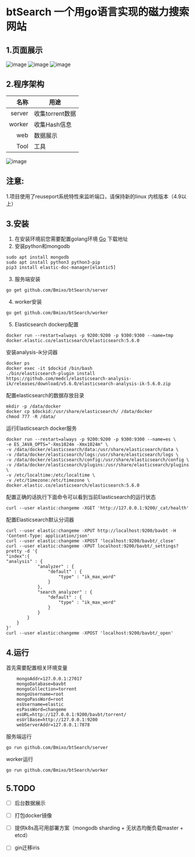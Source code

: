 # btSearch 一个用go语言实现的磁力搜索网站

## 1.页面展示

![image](https://raw.githubusercontent.com/Bmixo/btSearch/master/example/index_old.png)
![image](https://raw.githubusercontent.com/Bmixo/btSearch/master/example/index.PNG)
![image](https://raw.githubusercontent.com/Bmixo/btSearch/master/example/detail.PNG)

## 2.程序架构

名称   |  用途
|------------:|-----------
server |  收集torrent数据
worker | 收集Hash信息
web    |  数据展示
Tool   | 工具

![image](https://raw.githubusercontent.com/Bmixo/btSearch/master/example/framework.png)

## 注意:

1.项目使用了reuseport系统特性来监听端口，请保持新的linux 内核版本（4.9以上）

## 3.安装

1. 在安装环境前您需要配置golang环境  [Go](https://golang.org/) 下载地址
2. 安装python和mongodb

```
sudo apt install mongodb
sudo apt install python3 python3-pip
pip3 install elastic-doc-manager[elastic5]
```

3. 服务端安装

```
go get github.com/Bmixo/btSearch/server

```

4. worker安装

```
go get github.com/Bmixo/btSearch/worker
```

5. Elasticsearch dockerp配置

```
docker run --restart=always -p 9200:9200 -p 9300:9300 --name=tmp docker.elastic.co/elasticsearch/elasticsearch:5.6.0
```

安装analysis-ik分词器

```
docker ps
docker exec -it $dockid /bin/bash
./bin/elasticsearch-plugin install https://github.com/medcl/elasticsearch-analysis-ik/releases/download/v5.6.0/elasticsearch-analysis-ik-5.6.0.zip

```

配置elasticsearch的数据存放目录

```
mkdir -p /data/docker
docker cp $dockid:/usr/share/elasticsearch/ /data/docker
chmod 777 -R /data/
```

运行Elasticsearch docker服务

```
docker run --restart=always -p 9200:9200 -p 9300:9300 --name=es \
-e ES_JAVA_OPTS="-Xms1024m -Xmx1024m" \
-v /data/docker/elasticsearch/data:/usr/share/elasticsearch/data \
-v /data/docker/elasticsearch/logs:/usr/share/elasticsearch/logs \
-v /data/docker/elasticsearch/config:/usr/share/elasticsearch/config \
-v /data/docker/elasticsearch/plugins:/usr/share/elasticsearch/plugins \
-v /etc/localtime:/etc/localtime \
-v /etc/timezone:/etc/timezone \
docker.elastic.co/elasticsearch/elasticsearch:5.6.0
```

配置正确的话执行下面命令可以看到当前Elasticsearch的运行状态

```
curl --user elastic:changeme -XGET 'http://127.0.0.1:9200/_cat/health'
``` 

配置Elasticsearch默认分词器

```
curl --user elastic:changeme -XPUT http://localhost:9200/bavbt -H 'Content-Type: application/json'
curl --user elastic:changeme -XPOST 'localhost:9200/bavbt/_close'
curl --user elastic:changeme -XPUT localhost:9200/bavbt/_settings?pretty -d '{
"index":{
"analysis" : {
            "analyzer" : {
                "default" : {
                    "type" : "ik_max_word"
                }
            },
			"search_analyzer" : {
                "default" : {
                    "type" : "ik_max_word"
                }
            }
        }
    }
}'
curl --user elastic:changeme -XPOST 'localhost:9200/bavbt/_open'
```

## 4.运行

首先需要配置相关环境变量

```
    mongoAddr=127.0.0.1:27017
    mongoDatabase=bavbt
    mongoCollection=torrent
    mongoUsername=root
    mongoPassWord=root
    esUsername=elastic
    esPassWord=changeme
    esURL=http://127.0.0.1:9200/bavbt/torrent/
    esUrlBase=http://127.0.0.1:9200
    webServerAddr=127.0.0.1:7878
```

服务端运行

```
go run github.com/Bmixo/btSearch/server
```

worker运行

```
go run github.com/Bmixo/btSearch/worker
```

## 5.TODO

- [ ] 后台数据展示
- [ ] 打包docker镜像
- [ ] 提供k8s高可用部署方案（mongodb sharding + 无状态均衡负载master + etcd）
- [ ] gin迁移iris







